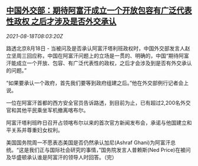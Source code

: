 <!--1629275463000-->
[中国外交部：期待阿富汗成立一个开放包容有广泛代表性政权 之后才涉及是否外交承认](https://cn.reuters.com/article/china-comments-afghan-situation-0818-wed-idCNKBS2FJ0O6)
------

<div><i>2021-08-18T08:03:20Z</i></div><p>路透北京8月18日 - 当被问及是否承认阿富汗塔利班政权时，中国外交部发言人赵立坚周三回应称，中国在阿富汗问题上的立场是一贯的、明确的，中国“期待阿富汗能成立一个开放、包容、有广泛代表性的政权，之后才会涉及到是否有外交承认的问题。”</p><p>“如果要承认一个政府，首先我们要等到政府组建之后。”他在外交部例行记者会上说。</p><p>一位在阿富汗首都的西方安全官员告诉路透，到目前为止，已有超过2,200名外交官和其他平民乘坐军机撤离喀布尔。</p><p>阿富汗塔利班昨日召开占领喀布尔以来的首次官方新闻发布会，承诺与他国建立和平关系并尊重妇女权利。</p><p>美国国务院周一不愿表态美国是否仍然承认加尼(Ashraf Ghani)为阿富汗总统。“这是我们正与国际社会研究的事情，”国务院发言人普赖斯(Ned Price)在被问及华盛顿承认谁是阿富汗的领导人时回答。（完）</p>
